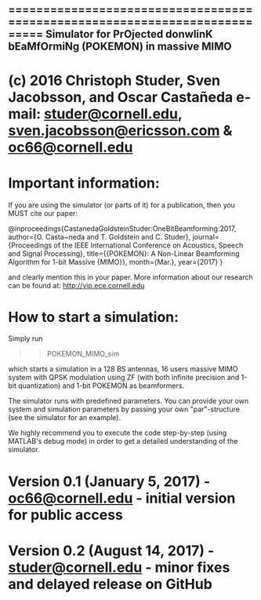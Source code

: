 ===========================================================================
Simulator for PrOjected donwlinK bEaMfOrmiNg (POKEMON) in massive MIMO
---------------------------------------------------------------------------
(c) 2016 Christoph Studer, Sven Jacobsson, and Oscar Castañeda
e-mail: studer@cornell.edu, sven.jacobsson@ericsson.com & oc66@cornell.edu
===========================================================================

# Important information:

If you are using the simulator (or parts of it) for a publication, then you MUST cite our paper:

@inproceedings{CastanedaGoldsteinStuder:OneBitBeamforming:2017,
  author={O. Casta\~neda and T. Goldstein and C. Studer},
  journal={Proceedings of the IEEE International Conference on Acoustics, Speech and Signal Processing},
  title={{POKEMON}: A Non-Linear Beamforming Algorithm for 1-bit Massive {MIMO}},
  month={Mar.},
  year={2017}
}

and clearly mention this in your paper. More information about our research can be found at: http://vip.ece.cornell.edu

# How to start a simulation:

Simply run  

>> POKEMON_MIMO_sim

which starts a simulation in a 128 BS antennas, 16 users massive MIMO system with QPSK modulation using ZF (with both infinite precision and 1-bit quantization) and 1-bit POKEMON as beamformers.

The simulator runs with predefined parameters. You can provide your own system and simulation parameters by passing your own "par"-structure (see the simulator for an example). 

We highly recommend you to execute the code step-by-step (using MATLAB's debug mode) in order to get a detailed understanding of the simulator. 

# Version 0.1 (January 5, 2017) - oc66@cornell.edu - initial version for public access
# Version 0.2 (August 14, 2017) - studer@cornell.edu - minor fixes and delayed release on GitHub